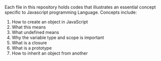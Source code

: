 Each file in this repository holds codes that illustrates an essential concept specific to Javascript programming Language. Concepts include:
1. How to create an object in JavaScript
2. What this means
3. What undefined means
4. Why the variable type and scope is important
5. What is a closure
6. What is a prototype
7. How to inherit an object from another
